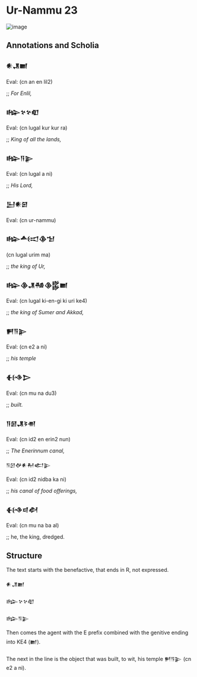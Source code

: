 # Ur-Nammu 23

![image](https://github.com/user-attachments/assets/cd334603-899d-450d-84a6-1965b02c7420)

## Annotations and Scholia
<h3>𒀭𒂗𒆤</h3>
<p>Eval: (cn an en lil2)</p>
<p>;; <i>For Enlil,</i></p>

<h3>𒈗𒆳𒆳𒊏</h3>
<p>Eval: (cn lugal kur kur ra)</p>
<p>;; <i>King of all the lands,</i></p>

<h3>𒈗𒀀𒉌</h3>
<p>Eval: (cn lugal a ni)</p>
<p>;; <i>His Lord,</i></p>

<h3>𒌨𒀭𒇉</h3>
<p>Eval: (cn ur-nammu) </p>

<h3>𒈗𒋀𒀊𒆠𒈠 </h3>
<p>(cn lugal urim ma) </p>
<p>;; <i>the king of Ur,</i></p>

<h3>𒈗𒆠𒂗𒄀𒆠𒌵𒆤</h3>
<p>Eval: (cn lugal ki-en-gi ki uri ke4)</p>
<p>;; <i>the king of Sumer and Akkad,</i></p>

<h3>𒂍𒀀𒉌</h3>
<p>Eval: (cn e2 a ni)</p>
<p>;; <i>his temple</i></p>

<h3>𒈬𒈾𒆕</h3>
<p>Eval: (cn mu na du3) </p>
<p>;; <i>built.</i></p>

<h3>𒀀𒇉𒂗𒂟𒉣</h3>
<p>Eval: (cn id2 en erin2 nun)</p>
<p>;; <i>The Enerinnum canal,</i></p>

</h3>𒀀𒇉𒉻𒀭𒈹𒅗𒉌</h3>
<p>Eval: (cn id2 nidba ka ni)</p>
<p>;; <i>his canal of food offerings,</i> </p> 

<h3>𒈬𒈾𒁀𒀠</h3>
<p>Eval: (cn mu na ba al)</p>
<p>;; he, the king, dredged.</p>

## Structure
<p>The text starts with the benefactive,
that ends in R, not expressed.</p>
<p>𒀭𒂗𒆤</p>
<p>𒈗𒆳𒆳𒊏</p>
<p>𒈗𒀀𒉌</p>

<p>Then comes the agent with the E
prefix combined with the genitive
ending into KE4 (𒆤). </p>

<p>The next in the line is the
object that was built, to wit,
his temple 𒂍𒀀𒉌  (cn e2 a ni).</p>
